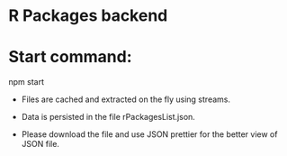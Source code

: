 # R Packages backend

# Start command:
npm start


- Files are cached and extracted on the fly using streams.

- Data is persisted in the file rPackagesList.json.

- Please download the file and use JSON prettier for the better view of JSON file.

